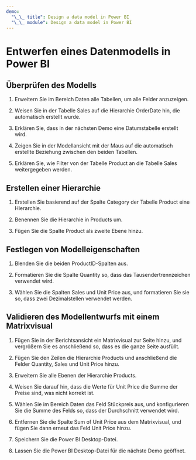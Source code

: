 ```yaml
---
demo:
  "\_\_ title": Design a data model in Power BI
  "\_\_ module": Design a data model in Power BI
---
```

# Entwerfen eines Datenmodells in Power BI

## Überprüfen des Modells

1. Erweitern Sie im Bereich Daten alle Tabellen, um alle Felder anzuzeigen.

1. Weisen Sie in der Tabelle Sales auf die Hierarchie OrderDate hin, die automatisch erstellt wurde.

1. Erklären Sie, dass in der nächsten Demo eine Datumstabelle erstellt wird.

1. Zeigen Sie in der Modellansicht mit der Maus auf die automatisch erstellte Beziehung zwischen den beiden Tabellen.

1. Erklären Sie, wie Filter von der Tabelle Product an die Tabelle Sales weitergegeben werden.

## Erstellen einer Hierarchie

1. Erstellen Sie basierend auf der Spalte Category der Tabelle Product eine Hierarchie.

1. Benennen Sie die Hierarchie in Products um.

1. Fügen Sie die Spalte Product als zweite Ebene hinzu.

## Festlegen von Modelleigenschaften

1. Blenden Sie die beiden ProductID-Spalten aus.

1. Formatieren Sie die Spalte Quantity so, dass das Tausendertrennzeichen verwendet wird.

1. Wählen Sie die Spalten Sales und Unit Price aus, und formatieren Sie sie so, dass zwei Dezimalstellen verwendet werden.

## Validieren des Modellentwurfs mit einem Matrixvisual

1. Fügen Sie in der Berichtsansicht ein Matrixvisual zur Seite hinzu, und vergrößern Sie es anschließend so, dass es die ganze Seite ausfüllt.

1. Fügen Sie den Zeilen die Hierarchie Products und anschließend die Felder Quantity, Sales und Unit Price hinzu.

1. Erweitern Sie alle Ebenen der Hierarchie Products.

1. Weisen Sie darauf hin, dass die Werte für Unit Price die Summe der Preise sind, was nicht korrekt ist.

1. Wählen Sie im Bereich Daten das Feld Stückpreis aus, und konfigurieren Sie die Summe des Felds so, dass der Durchschnitt verwendet wird.

1. Entfernen Sie die Spalte Sum of Unit Price aus dem Matrixvisual, und fügen Sie dann erneut das Feld Unit Price hinzu.

1. Speichern Sie die Power BI Desktop-Datei.

1. Lassen Sie die Power BI Desktop-Datei für die nächste Demo geöffnet.
